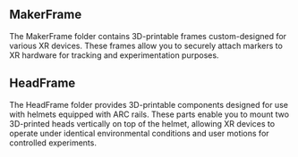 ## MakerFrame
The MakerFrame folder contains 3D-printable frames custom-designed for various XR devices. These frames allow you to securely attach markers to XR hardware for tracking and experimentation purposes.

## HeadFrame
The HeadFrame folder provides 3D-printable components designed for use with helmets equipped with ARC rails. These parts enable you to mount two 3D-printed heads vertically on top of the helmet, allowing XR devices to operate under identical environmental conditions and user motions for controlled experiments.